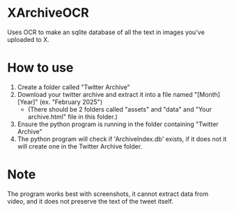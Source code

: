 # XArchiveOCR
Uses OCR to make an sqlite database of all the text in images you've uploaded to X.

# How to use
1. Create a folder called "Twitter Archive"
2. Download your twitter archive and extract it into a file named "[Month] [Year]" (ex. "February 2025")
   - (There should be 2 folders called "assets" and "data" and "Your archive.html" file in this folder.)
3. Ensure the python program is running in the folder containing "Twitter Archive"
4. The python program will check if 'ArchiveIndex.db' exists, if it does not it will create one in the Twitter Archive folder.

# Note
The program works best with screenshots, it cannot extract data from video, and it does not preserve the text of the tweet itself.
